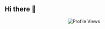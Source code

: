 ## Hi there 👋 

  <p align = "center">
	<img src = "https://komarev.com/ghpvc/?username=Ays1004&style=plastic&color=blueviolet" alt = "Profile Views"/>
</p>

<!--
**Ays1004/Ays1004** is a ✨ _special_ ✨ repository because its `README.md` (this file) appears on your GitHub profile.

Here are some ideas to get you started:

- 🔭 I’m currently working on ...
- 🌱 I’m currently learning ...
- 👯 I’m looking to collaborate on ...
- 🤔 I’m looking for help with ...
- 💬 Ask me about ...
- 📫 How to reach me: ...
- 😄 Pronouns: ...
- ⚡ Fun fact: ...
-->
